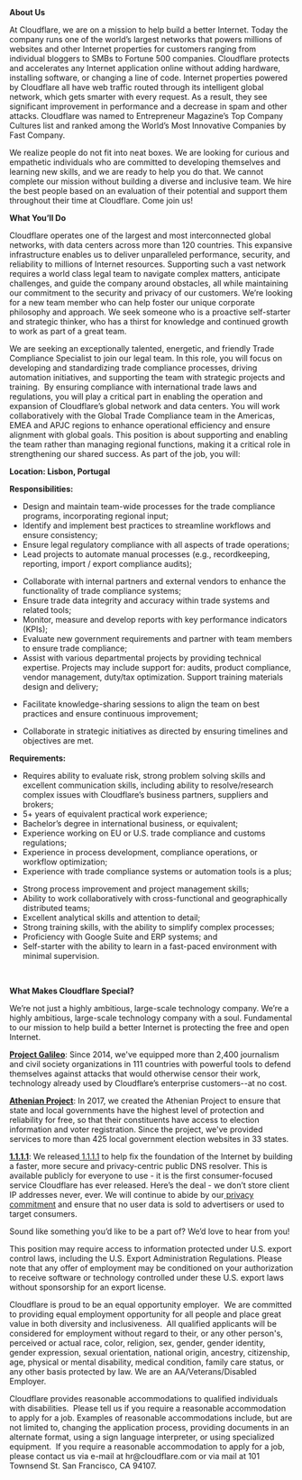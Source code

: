 <div class="content-intro">
	<div><strong>About Us</strong></div>
	<div>
		<p>At Cloudflare, we are on a mission to help build a better Internet. Today the company runs one of the world’s largest networks that powers millions of websites and other Internet properties for customers ranging from individual bloggers to SMBs to Fortune 500 companies. Cloudflare protects and accelerates any Internet application online without adding hardware, installing software, or changing a line of code. Internet properties powered by Cloudflare all have web traffic routed through its intelligent global network, which gets smarter with every request. As a result, they see significant improvement in performance and a decrease in spam and other attacks. Cloudflare was named to Entrepreneur Magazine’s Top Company Cultures list and ranked among the World’s Most Innovative Companies by Fast Company.&nbsp;</p>
		<p><span style="font-weight: 400;">We realize people do not fit into neat boxes. We are looking for curious and empathetic individuals who are committed to developing themselves and learning new skills, and we are ready to help you do that. We cannot complete our mission without building a diverse and inclusive team. We hire the best people based on an evaluation of their potential and support them throughout their time at Cloudflare. Come join us!&nbsp;</span></p>
	</div>
</div>
<p><strong>What You’ll Do</strong></p>
<p>Cloudflare operates one of the largest and most interconnected global networks, with data centers across more than 120 countries. This expansive infrastructure enables us to deliver unparalleled performance, security, and reliability to millions of Internet resources. Supporting such a vast network requires a world class legal team to navigate complex matters, anticipate challenges, and guide the company around obstacles, all while maintaining our commitment to the security and privacy of our customers. We’re looking for a new team member who can help foster our unique corporate philosophy and approach. We seek someone who is a proactive self-starter and strategic thinker, who has a thirst for knowledge and continued growth to work as part of a great team.</p>
<p>We are seeking an exceptionally talented, energetic, and friendly Trade Compliance Specialist to join our legal team. In this role, you will focus on developing and standardizing trade compliance processes, driving automation initiatives, and supporting the team with strategic projects and training.&nbsp; By ensuring compliance with international trade laws and regulations, you will play a critical part in enabling the operation and expansion of Cloudflare’s global network and data centers. You will work collaboratively with the Global Trade Compliance team in the Americas, EMEA and APJC regions to enhance operational efficiency and ensure alignment with global goals. This position is about supporting and enabling the team rather than managing regional functions, making it a critical role in strengthening our shared success. As part of the job, you will:&nbsp;</p>
<p><strong>Location: Lisbon, Portugal</strong></p>
<p><strong>Responsibilities:</strong></p>
<ul>
	<li>Design and maintain team-wide processes for the trade compliance programs, incorporating regional input;</li>
	<li>Identify and implement best practices to streamline workflows and ensure consistency;</li>
	<li>Ensure legal regulatory compliance with all aspects of trade operations;</li>
	<li>Lead projects to automate manual processes (e.g., recordkeeping, reporting, import / export compliance audits);</li>
</ul>
<ul>
	<li>Collaborate with internal partners and external vendors to enhance the functionality of trade compliance systems;</li>
	<li>Ensure trade data integrity and accuracy within trade systems and related tools;</li>
	<li>Monitor, measure and develop reports with key performance indicators (KPIs);</li>
	<li>Evaluate new government requirements and partner with team members to ensure trade compliance;</li>
	<li>Assist with various departmental projects by providing technical expertise. Projects may include support for: audits, product compliance, vendor management, duty/tax optimization. Support training materials design and delivery;</li>
</ul>
<ul>
	<li>Facilitate knowledge-sharing sessions to align the team on best practices and ensure continuous improvement;</li>
</ul>
<ul>
	<li>Collaborate in strategic initiatives as directed by ensuring timelines and objectives are met.</li>
</ul>
<p><strong>Requirements:</strong></p>
<ul>
	<li>Requires ability to evaluate risk, strong problem solving skills and excellent communication skills, including ability to resolve/research complex issues with Cloudflare’s business partners, suppliers and brokers;</li>
	<li>5+ years of equivalent practical work experience;</li>
	<li>Bachelor’s degree in international business, or equivalent;&nbsp;</li>
	<li>Experience working on EU or U.S. trade compliance and customs regulations;</li>
	<li>Experience in process development, compliance operations, or workflow optimization;</li>
	<li>Experience with trade compliance systems or automation tools is a plus;</li>
</ul>
<ul>
	<li>Strong process improvement and project management skills;</li>
	<li>Ability to work collaboratively with cross-functional and geographically distributed teams;</li>
	<li>Excellent analytical skills and attention to detail;</li>
	<li>Strong training skills, with the ability to simplify complex processes;&nbsp;</li>
	<li>Proficiency with Google Suite and ERP systems; and</li>
	<li>Self-starter with the ability to learn in a fast-paced environment with minimal supervision.</li>
</ul>
<p>&nbsp;</p>
<div class="content-conclusion">
	<p><strong>What Makes Cloudflare Special?</strong></p>
	<p><span style="font-weight: 400;">We’re not just a highly ambitious, large-scale technology company. We’re a highly ambitious, large-scale technology company with a soul. Fundamental to our mission to help build a better Internet is protecting the free and open Internet.</span></p>
	<p><a href="https://blog.cloudflare.com/protecting-free-expression-online/"><strong>Project Galileo</strong></a><span style="font-weight: 400;">: Since 2014, we've equipped more than 2,400 journalism and civil society organizations in 111 countries with powerful tools to defend themselves against attacks that would otherwise censor their work, technology already used by Cloudflare’s enterprise customers--at no cost.</span></p>
	<p><strong><a href="https://www.cloudflare.com/athenian/">Athenian Project</a></strong><span style="font-weight: 400;">: In 2017, we created the Athenian Project to ensure that state and local governments have the highest level of protection and reliability for free, so that their constituents have access to election information and voter registration. Since the project, we've provided services to more than 425 local government election websites in 33 states.</span></p>
	<p><a href="https://1.1.1.1/"><strong>1.1.1.1</strong></a><span style="font-weight: 400;">: We released</span><a href="https://1.1.1.1/"> <span style="font-weight: 400;">1.1.1.1</span></a><span style="font-weight: 400;"> to help fix the foundation of the Internet by building a faster, more secure and privacy-centric public DNS resolver. This is available publicly for everyone to use - it is the first consumer-focused service Cloudflare has ever released. Here’s the deal - we don’t store client IP addresses never, ever. We will continue to abide by our</span><a href="https://developers.cloudflare.com/1.1.1.1/privacy/public-dns-resolver"> privacy commitment</a><span style="font-weight: 400;"> and ensure that no user data is sold to advertisers or used to target consumers.</span></p>
	<p><span style="font-weight: 400;">Sound like something you’d like to be a part of? We’d love to hear from you!</span></p>
	<p><span style="font-weight: 400;">This position may require access to information protected under U.S. export control laws, including the U.S. Export Administration Regulations. Please note that any offer of employment may be conditioned on your authorization to receive software or technology controlled under these U.S. export laws without sponsorship for an export license.</span></p>
	<p><span style="font-weight: 400;">Cloudflare is proud to be an equal opportunity employer. &nbsp;We are committed to providing equal employment opportunity for all people and place great value in both diversity and inclusiveness. &nbsp;All qualified applicants will be considered for employment without regard to their, or any other person's, perceived or actual</span> <span style="font-weight: 400;">race, color, religion, sex, gender, gender identity, gender expression, sexual orientation, national origin, ancestry, citizenship, age, physical or mental disability, medical condition, family care status, or any other basis protected by law. </span><span style="font-weight: 400;">We are an AA/Veterans/Disabled Employer.</span></p>
	<p><span style="font-weight: 400;">Cloudflare provides reasonable accommodations to qualified individuals with disabilities. &nbsp;Please tell us if you require a reasonable accommodation to apply for a job. Examples of reasonable accommodations include, but are not limited to, changing the application process, providing documents in an alternate format, using a sign language interpreter, or using specialized equipment. &nbsp;If you require a reasonable accommodation to apply for a job, please contact us via e-mail at </span><span style="font-weight: 400;">hr@cloudflare.com</span><span style="font-weight: 400;"> or via mail at 101 Townsend St. San Francisco, CA 94107.</span></p>
</div>